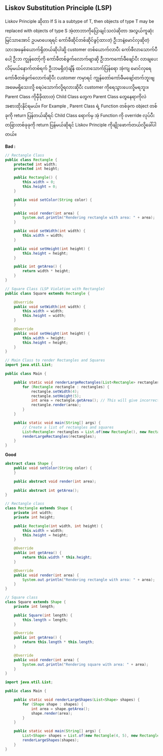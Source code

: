 ## Liskov Substitution Principle (LSP)

Liskov Principle ဆိုတာ If S is a subtype of T, then objects of type T may be replaced with objects of type S အဲ့တာဘာကိုပြောချင်သလဲဆိုတာ အလွယ်ကူဆုံးမြင်သာအောင် ဥပမာပေးရရင် ကော်ဖီဆိုင်တစ်ဆိုင်ဖွင့်ထားတဲ့ ဦးဘနဲ့မောင်လှဆိုတဲ့သားအဖနှစ်ယောက်ရှိတယ်ဆိုပါဆို့ customer တစ်ယောက်လာပီး ကော်ဖီလာသောက်ပီပေါ့ ဦးဘ ကျွန်တော့်ကို ကော်ဖီတစ်ခွက်လောက်ဗျာဆို  ဦးဘကကော်ဖီဖျော်ပီး  လာချပေးလိမ့်မယ်နောက်တစ်ရက် ဦးဘမရှိတဲ့ချိန် ထပ်လာသောက်ပြန်ရော အဲ့ကျ မောင်လှရေ ကော်ဖီတစ်ခွက်လောက်ဆိုပီး customer ကမှာရင် ကျွန်တော်ကော်ဖီမဖျော်တက်ဘူးဗျ
အဖေမရှိသေးလို့ ရေပဲသောက်လို့ရလားဆိုပီး customer ကိုရေသွားပေးလို့မရဘူး။ Parent Class ကိုမှီခိုထားတဲ့ Child Class တွေက Parent Class တွေနေရာကိုလဲအစားထိုးနိုင်ရမယ်။ For Example , Parent Class ရဲ့ Function တစ်ခုက object တစ်ခုကို return ပြန်တယ်ဆိုရင် Child Class ရောက်မှ အဲ့ Function ကို override လုပ်ပီးတခြားတစ်ခုခုကို return ပြန်မယ်ဆိုရင် Liskov Principle ကိုချိုးဖောက်တယ်လို့ခေါ်ပါတယ်။

**Bad :**

```java
// Rectangle Class
public class Rectangle {
    protected int width;
    protected int height;

    public Rectangle() {
        this.width = 0;
        this.height = 0;
    }

    public void setColor(String color) {
    }

    public void render(int area) {
        System.out.println("Rendering rectangle with area: " + area);
    }

    public void setWidth(int width) {
        this.width = width;
    }

    public void setHeight(int height) {
        this.height = height;
    }

    public int getArea() {
        return width * height;
    }
}

// Square Class (LSP Violation with Rectangle)
public class Square extends Rectangle {

    @Override
    public void setWidth(int width) {
        this.width = width;
        this.height = width;
    }

    @Override
    public void setHeight(int height) {
        this.width = height;
        this.height = height;
    }
}

// Main Class to render Rectangles and Squares
import java.util.List;

public class Main {

    public static void renderLargeRectangles(List<Rectangle> rectangles) {
        for (Rectangle rectangle : rectangles) {
            rectangle.setWidth(4);
            rectangle.setHeight(5);
            int area = rectangle.getArea(); // This will give incorrect area for Square
            rectangle.render(area);
        }
    }

    public static void main(String[] args) {
        // Create a list of rectangles and squares
        List<Rectangle> rectangles = List.of(new Rectangle(), new Rectangle(), new Square());
        renderLargeRectangles(rectangles);
    }
}

```

**Good**

```java
abstract class Shape {
    public void setColor(String color) {
    }

    public abstract void render(int area);
    
    public abstract int getArea();
}

// Rectangle class
class Rectangle extends Shape {
    private int width;
    private int height;

    public Rectangle(int width, int height) {
        this.width = width;
        this.height = height;
    }

    @Override
    public int getArea() {
        return this.width * this.height;
    }

    @Override
    public void render(int area) {
        System.out.println("Rendering rectangle with area: " + area);
    }
}

// Square class
class Square extends Shape {
    private int length;

    public Square(int length) {
        this.length = length;
    }

    @Override
    public int getArea() {
        return this.length * this.length;
    }

    @Override
    public void render(int area) {
        System.out.println("Rendering square with area: " + area);
    }
}

import java.util.List;

public class Main {

    public static void renderLargeShapes(List<Shape> shapes) {
        for (Shape shape : shapes) {
            int area = shape.getArea();
            shape.render(area);  
        }
    }

    public static void main(String[] args) {
        List<Shape> shapes = List.of(new Rectangle(4, 5), new Rectangle(4, 5), new Square(5));
        renderLargeShapes(shapes);  
    }
}
```


